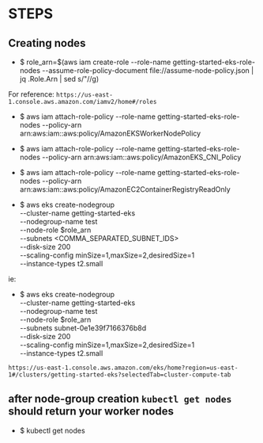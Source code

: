 # STEPS

## Creating nodes

- $ role_arn=$(aws iam create-role --role-name getting-started-eks-role-nodes --assume-role-policy-document file://assume-node-policy.json | jq .Role.Arn | sed s/\"//g)

For reference: `https://us-east-1.console.aws.amazon.com/iamv2/home#/roles`

- $ aws iam attach-role-policy --role-name getting-started-eks-role-nodes --policy-arn arn:aws:iam::aws:policy/AmazonEKSWorkerNodePolicy
- $ aws iam attach-role-policy --role-name getting-started-eks-role-nodes --policy-arn arn:aws:iam::aws:policy/AmazonEKS_CNI_Policy
- $ aws iam attach-role-policy --role-name getting-started-eks-role-nodes --policy-arn arn:aws:iam::aws:policy/AmazonEC2ContainerRegistryReadOnly

- $ aws eks create-nodegroup \
--cluster-name getting-started-eks \
--nodegroup-name test \
--node-role $role_arn \
--subnets <COMMA_SEPARATED_SUBNET_IDS> \
--disk-size 200 \
--scaling-config minSize=1,maxSize=2,desiredSize=1 \
--instance-types t2.small

ie:

- $ aws eks create-nodegroup \
--cluster-name getting-started-eks \
--nodegroup-name test \
--node-role $role_arn \
--subnets subnet-0e1e39f7166376b8d \
--disk-size 200 \
--scaling-config minSize=1,maxSize=2,desiredSize=1 \
--instance-types t2.small

`https://us-east-1.console.aws.amazon.com/eks/home?region=us-east-1#/clusters/getting-started-eks?selectedTab=cluster-compute-tab`

## after node-group creation `kubectl get nodes` should return your worker nodes

- $ kubectl get nodes
